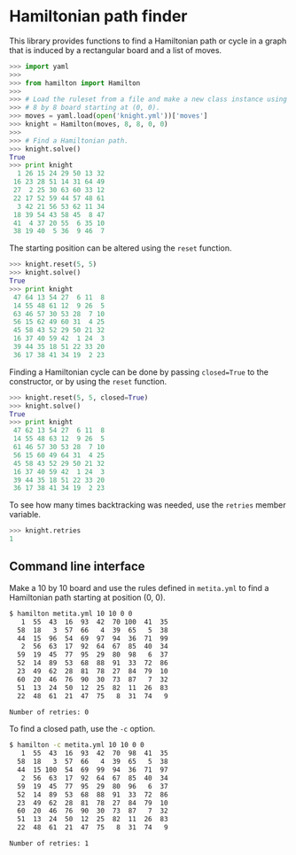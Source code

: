 # Hamiltonian path finder
This library provides functions to find a Hamiltonian path or cycle in a graph
that is induced by a rectangular board and a list of moves.

```python
>>> import yaml
>>>
>>> from hamilton import Hamilton
>>>
>>> # Load the ruleset from a file and make a new class instance using an
>>> # 8 by 8 board starting at (0, 0).
>>> moves = yaml.load(open('knight.yml'))['moves']
>>> knight = Hamilton(moves, 8, 8, 0, 0)
>>>
>>> # Find a Hamiltonian path.
>>> knight.solve()
True
>>> print knight
  1 26 15 24 29 50 13 32
 16 23 28 51 14 31 64 49
 27  2 25 30 63 60 33 12
 22 17 52 59 44 57 48 61
  3 42 21 56 53 62 11 34
 18 39 54 43 58 45  8 47
 41  4 37 20 55  6 35 10
 38 19 40  5 36  9 46  7

```

The starting position can be altered using the `reset` function.

```python
>>> knight.reset(5, 5)
>>> knight.solve()
True
>>> print knight
 47 64 13 54 27  6 11  8
 14 55 48 61 12  9 26  5
 63 46 57 30 53 28  7 10
 56 15 62 49 60 31  4 25
 45 58 43 52 29 50 21 32
 16 37 40 59 42  1 24  3
 39 44 35 18 51 22 33 20
 36 17 38 41 34 19  2 23

```

Finding a Hamiltonian cycle can be done by passing `closed=True` to the constructor, or by using the `reset` function.

```python
>>> knight.reset(5, 5, closed=True)
>>> knight.solve()
True
>>> print knight
 47 62 13 54 27  6 11  8
 14 55 48 63 12  9 26  5
 61 46 57 30 53 28  7 10
 56 15 60 49 64 31  4 25
 45 58 43 52 29 50 21 32
 16 37 40 59 42  1 24  3
 39 44 35 18 51 22 33 20
 36 17 38 41 34 19  2 23

```

To see how many times backtracking was needed, use the `retries` member
variable.

```python
>>> knight.retries
1
```

## Command line interface
Make a 10 by 10 board and use the rules defined in `metita.yml` to find a
Hamiltonian path starting at position (0, 0).

```bash
$ hamilton metita.yml 10 10 0 0
   1  55  43  16  93  42  70 100  41  35
  58  18   3  57  66   4  39  65   5  38
  44  15  96  54  69  97  94  36  71  99
   2  56  63  17  92  64  67  85  40  34
  59  19  45  77  95  29  80  98   6  37
  52  14  89  53  68  88  91  33  72  86
  23  49  62  28  81  78  27  84  79  10
  60  20  46  76  90  30  73  87   7  32
  51  13  24  50  12  25  82  11  26  83
  22  48  61  21  47  75   8  31  74   9

Number of retries: 0
```

To find a closed path, use the `-c` option.

```bash
$ hamilton -c metita.yml 10 10 0 0
   1  55  43  16  93  42  70  98  41  35
  58  18   3  57  66   4  39  65   5  38
  44  15 100  54  69  99  94  36  71  97
   2  56  63  17  92  64  67  85  40  34
  59  19  45  77  95  29  80  96   6  37
  52  14  89  53  68  88  91  33  72  86
  23  49  62  28  81  78  27  84  79  10
  60  20  46  76  90  30  73  87   7  32
  51  13  24  50  12  25  82  11  26  83
  22  48  61  21  47  75   8  31  74   9

Number of retries: 1
```
